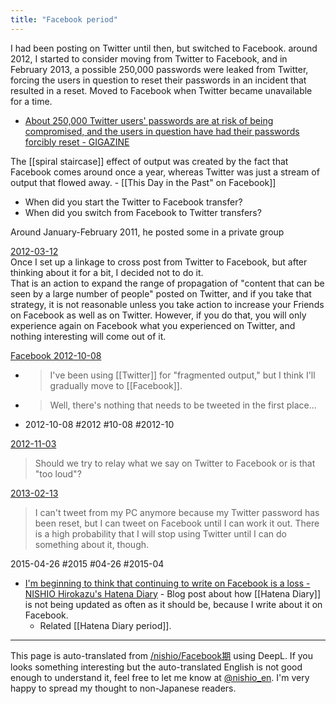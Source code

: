 ```yaml
---
title: "Facebook period"
---
```


I had been posting on Twitter until then, but switched to Facebook. around 2012, I started to consider moving from Twitter to Facebook, and in February 2013, a possible 250,000 passwords were leaked from Twitter, forcing the users in question to reset their passwords in an incident that resulted in a reset.
Moved to Facebook when Twitter became unavailable for a time.
- [About 250,000 Twitter users' passwords are at risk of being compromised, and the users in question have had their passwords forcibly reset - GIGAZINE](http://gigazine.net/news/20130202-twitter-hacked/)

The [[spiral staircase]] effect of output was created by the fact that Facebook comes around once a year, whereas Twitter was just a stream of output that flowed away.
    - [[This Day in the Past" on Facebook]]


- When did you start the Twitter to Facebook transfer?
- When did you switch from Facebook to Twitter transfers?



Around January-February 2011, he posted some in a private group

[2012-03-12](https://www.facebook.com/nishiohirokazu/posts/3334321513391)
<br> Once I set up a linkage to cross post from Twitter to Facebook, but after thinking about it for a bit, I decided not to do it. <br> That is an action to expand the range of propagation of "content that can be seen by a large number of people" posted on Twitter, and if you take that strategy, it is not reasonable unless you take action to increase your Friends on Facebook as well as on Twitter. However, if you do that, you will only experience again on Facebook what you experienced on Twitter, and nothing interesting will come out of it.

[Facebook 2012-10-08](https://www.facebook.com/nishiohirokazu/posts/4457901242182)
- > I've been using [[Twitter]] for "fragmented output," but I think I'll gradually move to [[Facebook]].
- > Well, there's nothing that needs to be tweeted in the first place...
- 2012-10-08 #2012 #10-08 #2012-10

[2012-11-03](https://www.facebook.com/nishiohirokazu/posts/4584838975546)
> Should we try to relay what we say on Twitter to Facebook or is that "too loud"?

[2013-02-13](https://www.facebook.com/nishiohirokazu/posts/10200163310342021)
> I can't tweet from my PC anymore because my Twitter password has been reset, but I can tweet on Facebook until I can work it out. There is a high probability that I will stop using Twitter until I can do something about it, though.

2015-04-26 #2015 #04-26 #2015-04
- [I'm beginning to think that continuing to write on Facebook is a loss - NISHIO Hirokazu's Hatena Diary](http://d.hatena.ne.jp/nishiohirokazu/20150426/1430059628)
        - Blog post about how [[Hatena Diary]] is not being updated as often as it should be, because I write about it on Facebook.
    - Related [[Hatena Diary period]].

---
This page is auto-translated from [/nishio/Facebook期](https://scrapbox.io/nishio/Facebook期) using DeepL. If you looks something interesting but the auto-translated English is not good enough to understand it, feel free to let me know at [@nishio_en](https://twitter.com/nishio_en). I'm very happy to spread my thought to non-Japanese readers.